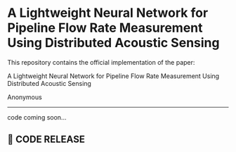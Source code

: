 # A Lightweight Neural Network for Pipeline Flow Rate Measurement Using Distributed Acoustic Sensing

This repository contains the official implementation of the paper:

A Lightweight Neural Network for Pipeline Flow Rate Measurement Using Distributed Acoustic Sensing

Anonymous

---

code coming soon...

## 📰 CODE RELEASE